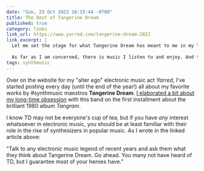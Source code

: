 ```yaml
---
date: "Sun, 23 Oct 2022 16:15:44 -0700"
title: The Best of Tangerine Dream
published: true
category: links
link_url: https://www.yarred.com/tangerine-dream-2022
link_excerpt: |
  Let me set the stage for what Tangerine Dream has meant to me in my life.
  
  As far as I am concerned, there is music I listen to and enjoy. And then there is Tangerine Dream. They occupy an entire region of my psyche alone. Just like classical music has its Beethoven, a figure who looms larger than life and redefined a whole new era of sound, electronic music has its Tangerine Dream.
tags: synthmusic
---
```


Over on the website for my "alter ego" electronic music act _Yarred_, I've started posting every day (until the end of the year!) all about my favorite works by #synthmusic maestros **Tangerine Dream**. [I elaborated a bit about my long-time obsession](https://www.yarred.com/tangerine-dream-2022/10/17/tangram/) with this band on the first installment about the brilliant 1980 album _Tangram_.

I know TD may not be everyone's cup of tea, but if you have _any_ interest whatsoever in electronic music, you should be at least familiar with their role in the rise of synthesizers in popular music. As I wrote in the linked article above:

"Talk to any electronic music legend of recent years and ask them what they think about Tangerine Dream. Go ahead. You many not have heard of TD, but I guarantee most of your heroes have."